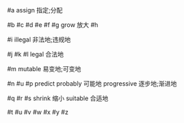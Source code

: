 #a
assign 指定;分配

#b
#c
#d
#e
#f
#g
grow 放大
#h

#i
illegal 非法地;违规地

#j
#k
#l
legal 合法地

#m
mutable 易变地;可变地

#n
#u
#p
predict
probably 可能地
progressive 逐步地;渐进地

#q
#r
#s
shrink 缩小
suitable 合适地

#t
#u
#v
#w
#x
#y
#z
